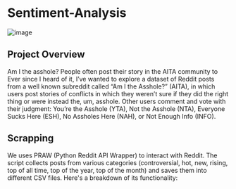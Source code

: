 # Sentiment-Analysis

![image](https://github.com/MonicaLiou1025/Sentiment-Analysis/assets/140920765/03c9c743-459f-4da1-bb3b-4f8b60de6706)

## Project Overview
Am I the asshole? People often post their story in the AITA community to 
Ever since I heard of it, I’ve wanted to explore a dataset of Reddit posts from a well known subreddit called “Am I the Asshole?” (AITA), in which users post stories of conflicts in which they weren’t sure if they did the right thing or were instead the, um, asshole. Other users comment and vote with their judgment: You’re the Asshole (YTA), Not the Asshole (NTA), Everyone Sucks Here (ESH), No Assholes Here (NAH), or Not Enough Info (INFO).

## Scrapping
We uses PRAW (Python Reddit API Wrapper) to interact with Reddit. The script collects posts from various categories (controversial, hot, new, rising, top of all time, top of the year, top of the month) and saves them into different CSV files. Here's a breakdown of its functionality:
